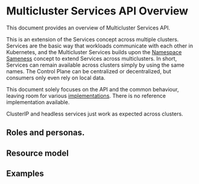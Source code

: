 # Multicluster Services API Overview

This document provides an overview of Multicluster Services API.

This is an extension of the Services concept across multiple clusters. Services are the basic way that workloads communicate with each other in Kubernetes, and the Multicluster Services builds upon the [Namespace Sameness](namespace-sameness.md) concept to extend Services across multiclusters. In short, Services can remain available across clusters simply by using the same names. The Control Plane can be centralized or decentralized, but consumers only even rely on local data.

This document solely focuses on the API and the common behaviour, leaving room for various [implementations](../implementations.md). There is no reference implementation available.

ClusterIP and headless services just work as expected across clusters.



## Roles and personas.


## Resource model


## Examples